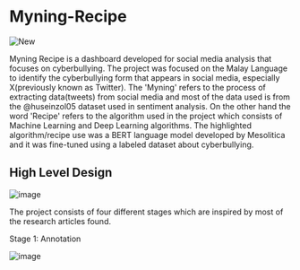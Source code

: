 # Myning-Recipe
![New](https://github.com/De4my/Myning-Recipe/assets/116957596/dbdb4ae4-a6c3-4af9-8eb3-5491ae8263a8)


Myning Recipe is a dashboard developed for social media analysis that focuses on cyberbullying. The project was focused on the Malay Language to identify the cyberbullying form that appears in social media, especially X(previously known as Twitter). The 'Myning' refers to the process of extracting data(tweets) from social media and most of the data used is from the @huseinzol05 dataset used in sentiment analysis. On the other hand the word 'Recipe' refers to the algorithm used in the project which consists of Machine Learning and Deep Learning algorithms. The highlighted algorithm/recipe use was a BERT language model developed by Mesolitica and it was fine-tuned using a labeled dataset about cyberbullying.

## High Level Design

![image](https://github.com/De4my/Myning-Recipe/assets/116957596/6c3f0bdb-199f-4754-acd5-4ff5ef3108e1)


The project consists of four different stages which are inspired by most of the research articles found.<be>

Stage 1: Annotation

![image](https://github.com/De4my/Myning-Recipe/assets/116957596/56c44ea7-980e-46ee-aea0-513d0ca3ec6e)





